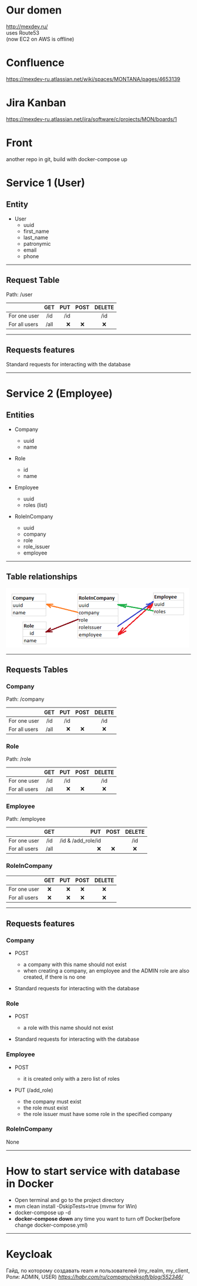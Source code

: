 # Our domen     
http://mexdev.ru/  
uses Route53  
(now EC2 on AWS is offline)  
# Confluence   
https://mexdev-ru.atlassian.net/wiki/spaces/MONTANA/pages/4653139  
# Jira Kanban  
https://mexdev-ru.atlassian.net/jira/software/c/projects/MON/boards/1  
# Front     
another repo in git, build with docker-compose up 
# Service 1 (User)
## Entity
- User
    - uuid
    - first_name
    - last_name
    - patronymic
    - email
    - phone

----
## Request Table
Path: /user

|   | GET | PUT | POST | DELETE |
|:----|:----------:|----------:|:----------:|:----------:|
| For one user | /id | /id |  | /id |
| For all users | /all | :x: | :x: | :x: |

----
## Requests features

Standard requests for interacting with the database

----
# Service 2 (Employee)
## Entities
- Company
    - uuid
    - name


- Role
    - id
    - name


- Employee
    - uuid
    - roles (list)


- RoleInCompany
    - uuid
    - company
    - role
    - role_issuer
    - employee
    
----
## Table relationships
![relationships.png](relationships.png)

----
## Requests Tables
### Company
Path: /company

|   | GET | PUT | POST | DELETE |
|:----|:----------:|----------:|:----------:|:----------:|
| For one user | /id | /id |  | /id |
| For all users | /all | :x: | :x: | :x: |
### Role
Path: /role

|   | GET | PUT | POST | DELETE |
|:----|:----------:|----------:|:----------:|:----------:|
| For one user | /id | /id |  | /id |
| For all users | /all | :x: | :x: | :x: |
### Employee
Path: /employee

|   | GET | PUT | POST | DELETE |
|:----|:----------:|----------:|:----------:|:----------:|
| For one user | /id | /id & /add_role/id |  | /id |
| For all users | /all | :x: | :x: | :x: |
### RoleInCompany
|   | GET | PUT | POST | DELETE |
|:----|:----------:|----------:|:----------:|:----------:|
| For one user | :x: | :x: | :x: | :x: |
| For all users | :x: | :x: | :x: | :x: |
____
## Requests features

### Company

- POST
    - a company with this name should not exist
    - when creating a company, an employee and the ADMIN role are also created, if there is no one

- Standard requests for interacting with the database

### Role

- POST
    - a role with this name should not exist
  
- Standard requests for interacting with the database

### Employee

- POST
    - it is created only with a zero list of roles

- PUT (/add_role)
    - the company must exist
    - the role must exist  
    - the role issuer must have some role in the specified company

### RoleInCompany

None
____    
# How to start service with database in Docker
- Open terminal and go to the project directory
- mvn clean install -DskipTests=true (mvnw for Win)
- docker-compose up -d 
- __docker-compose down__ any time you want to turn off Docker(before change docker-compose.yml)   

---
# Keycloak
Гайд, по которому создавать ream и пользователей (my_realm, my_client, Роли: ADMIN, USER)
_https://habr.com/ru/company/reksoft/blog/552346/_

	
